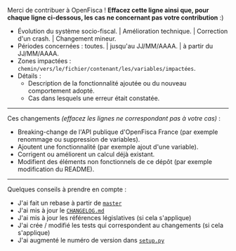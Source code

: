 Merci de contribuer à OpenFisca ! **Effacez cette ligne ainsi que, pour chaque ligne ci-dessous, les cas ne concernant pas votre contribution**  :)

* Évolution du système socio-fiscal. | Amélioration technique. | Correction d'un crash. | Changement mineur.
* Périodes concernées : toutes. | jusqu'au JJ/MM/AAAA. | à partir du JJ/MM/AAAA.
* Zones impactées : `chemin/vers/le/fichier/contenant/les/variables/impactées`.
* Détails :
  - Description de la fonctionnalité ajoutée ou du nouveau comportement adopté.
  - Cas dans lesquels une erreur était constatée.

- - - -

Ces changements _(effacez les lignes ne correspondant pas à votre cas)_ :

- Breaking-change de l'API publique d'OpenFisca France (par exemple renommage ou suppression de variables).
- Ajoutent une fonctionnalité (par exemple ajout d'une variable).
- Corrigent ou améliorent un calcul déjà existant.
- Modifient des éléments non fonctionnels de ce dépôt (par exemple modification du README).

- - - -

Quelques conseils à prendre en compte :

- J'ai fait un rebase à partir de [`master`](https://git-scm.com/docs/git-rebase)
- J'ai mis à jour le [`CHANGELOG.md`](https://github.com/openfisca/openfisca-france/blob/master/CONTRIBUTING.md#format-du-changelog)
- J'ai mis à jour les références législatives (si cela s'applique)
- J'ai crée / modifié les tests qui correspondent au changements (si cela s'applique)
- J'ai augmenté le numéro de version dans [`setup.py`](https://github.com/openfisca/openfisca-france/blob/master/setup.py)
